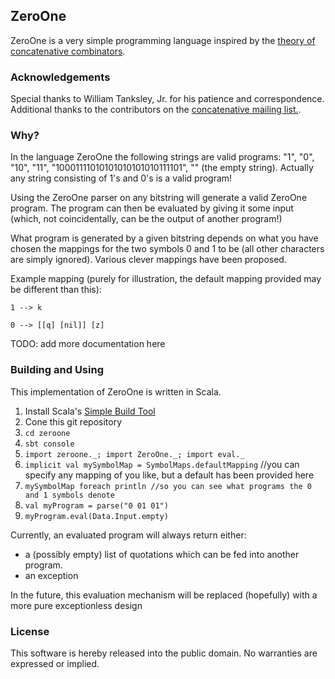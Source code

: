 ## ZeroOne
ZeroOne is a very simple programming language inspired by the [theory of concatenative combinators](http://tunes.org/~iepos/joy.html).

### Acknowledgements
Special thanks to William Tanksley, Jr. for his patience and correspondence. Additional thanks to the
contributors on the [concatenative mailing list.](https://groups.yahoo.com/neo/groups/concatenative/info). 

### Why?
In the language ZeroOne the following strings are valid programs: "1", "0", "10", "11", 
"10001111010101010101010111101", "" (the empty string). Actually any string consisting of 1's and 0's is a
valid program!

Using the ZeroOne parser on any bitstring will generate a valid ZeroOne program. The program can
then be evaluated by giving it some input (which, not coincidentally, can be the output of another program!)

What program is generated by a given bitstring depends on what
 you have chosen the mappings for the two symbols 0 and 1 to be
(all other characters are simply ignored). Various clever mappings have been proposed.

Example mapping (purely for illustration, the default mapping provided may be different than this):

`1 --> k`

`0 --> [[q] [nil]] [z]`

TODO: add more documentation here

### Building and Using

This implementation of ZeroOne is written in Scala. 
1. Install Scala's [Simple Build Tool](http://www.scala-sbt.org/0.13/docs/Setup.html)
2. Cone this git repository
3. `cd zeroone`
4. `sbt console`
5. `import zeroone._; import ZeroOne._; import eval._`
6. `implicit val mySymbolMap = SymbolMaps.defaultMapping` //you can specify any mapping of you like, but a default has been provided here
7. `mySymbolMap foreach println //so you can see what programs the 0 and 1 symbols denote`
6. `val myProgram = parse("0 01 01")`
7. `myProgram.eval(Data.Input.empty)`

Currently, an evaluated program will always return either:
* a (possibly empty) list of quotations which can be fed into another program.
* an exception

In the future, this evaluation mechanism will be replaced (hopefully) with a more pure exceptionless design

### License
This software is hereby released into the public domain. No warranties are expressed or implied.